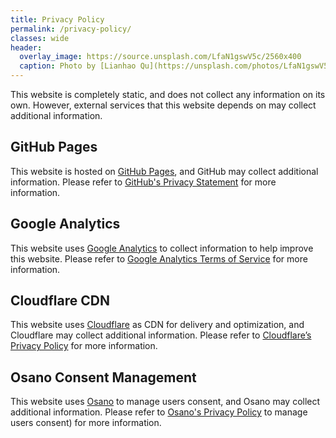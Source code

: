 ```yaml
---
title: Privacy Policy
permalink: /privacy-policy/
classes: wide
header:
  overlay_image: https://source.unsplash.com/LfaN1gswV5c/2560x400
  caption: Photo by [Lianhao Qu](https://unsplash.com/photos/LfaN1gswV5c) on [Unsplash](https://unsplash.com)
---
```


This website is completely static, and does not collect any information on its own. However, external services that this website depends on may collect additional information.

## GitHub Pages

This website is hosted on [GitHub Pages](https://pages.github.com/), and GitHub may collect additional information. Please refer to [GitHub's Privacy Statement](https://help.github.com/en/github/site-policy/github-privacy-statement) for more information.

## Google Analytics

This website uses [Google Analytics](https://marketingplatform.google.com/about/analytics/) to collect information to help improve this website. Please refer to [Google Analytics Terms of Service](https://marketingplatform.google.com/about/analytics/terms/us/) for more information.

## Cloudflare CDN

This website uses [Cloudflare](https://www.cloudflare.com) as CDN for delivery and optimization, and Cloudflare may collect additional information. Please refer to [Cloudflare’s Privacy Policy](https://www.cloudflare.com/privacypolicy/) for more information.

## Osano Consent Management

This website uses [Osano](https://www.cloudflare.com) to manage users consent, and Osano may collect additional information. Please refer to [Osano's Privacy Policy](https://www.osano.com/legal/privacy) to manage users consent) for more information.
